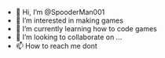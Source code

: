 - 👋 Hi, I’m @SpooderMan001
- 👀 I’m interested in making games
- 🌱 I’m currently learning how to code games
- 💞️ I’m looking to collaborate on ...
- 📫 How to reach me dont

<!---
SpooderMan001/SpooderMan001 is a ✨ special ✨ repository because its `README.md` (this file) appears on your GitHub profile.
You can click the Preview link to take a look at your changes.
--->
